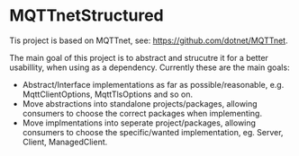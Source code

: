 
# MQTTnetStructured

Tis project is based on MQTTnet, see: https://github.com/dotnet/MQTTnet.

The main goal of this project is to abstract and strucutre it for a better usabillity, when using as a dependency.
Currently these are the main goals:

- Abstract/Interface implementations as far as possible/reasonable, e.g. MqttClientOptions, MqttTlsOptions and so on.
- Move abstractions into standalone projects/packages, allowing consumers to choose the correct packages when implementing.
- Move implmentations into seperate project/packages, allowing consumers to choose the specific/wanted implementation, eg. Server, Client, ManagedClient.

